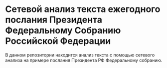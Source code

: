 # Сетевой анализ текста ежегодного послания Президента Федеральному Собранию Российской Федерации 
В данном репозитории находится анализ текста с помощью сетевого анализа на примере послания Президента РФ Федеральному собранию.
